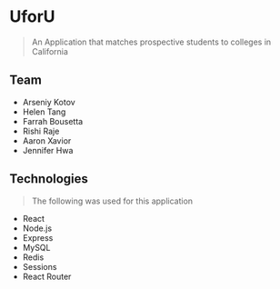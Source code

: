 # UforU

  > An Application that matches prospective students to colleges in California

## Team

  - Arseniy Kotov
  - Helen Tang
  - Farrah Bousetta
  - Rishi Raje
  - Aaron Xavior
  - Jennifer Hwa 

## Technologies
  
  > The following was used for this application
  - React
  - Node.js
  - Express
  - MySQL
  - Redis
  - Sessions
  - React Router


